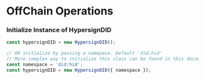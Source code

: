 # OffChain Operations


### Initialize Instance of HypersignDID

```js
const hypersignDID = new HypersignDID();

// OR initialize by passing a namepace. Default 'did:hid'
// More complex way to initialize this class can be found in this documentation later
const namespace = 'did:hid';
const hypersignDID = new HypersignDID({ namespace });
```

